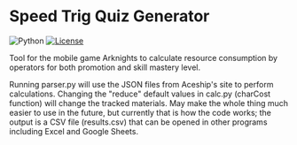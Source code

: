 # Speed Trig Quiz Generator
![Python](https://img.shields.io/badge/python-v3.4+-blue.svg)
[![License](https://img.shields.io/badge/license-MIT-blue.svg)](https://opensource.org/licenses/MIT)

Tool for the mobile game Arknights to calculate resource consumption by operators for both promotion and skill mastery level.

Running parser.py will use the JSON files from Aceship's site to perform calculations. Changing the "reduce" default values in calc.py (charCost function) will change the tracked materials. May make the whole thing much easier to use in the future, but currently that is how the code works; the output is a CSV file (results.csv) that can be opened in other programs including Excel and Google Sheets.
